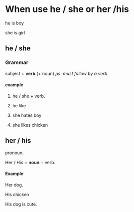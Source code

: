 # When use he / she or her /his

he is boy

she is girl
## he / she 

### Grammar

subject + **verb** (+ noun)  *ps: must follow by a verb.*

#### example

1. he / she  + verb.

2. he like

3. she hates boy

4. she likes chicken

## her / his

pronoun.


Her / His + **noun** + verb.

#### Example

Her dog.

His chicken

His dog is cute.








